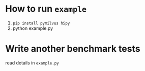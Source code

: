 # How to run `example`

1. `pip install pymilvus h5py`
2. python example.py

# Write another benchmark tests

read details in `example.py`


